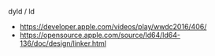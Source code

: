 dyld / ld

- https://developer.apple.com/videos/play/wwdc2016/406/
- https://opensource.apple.com/source/ld64/ld64-136/doc/design/linker.html
